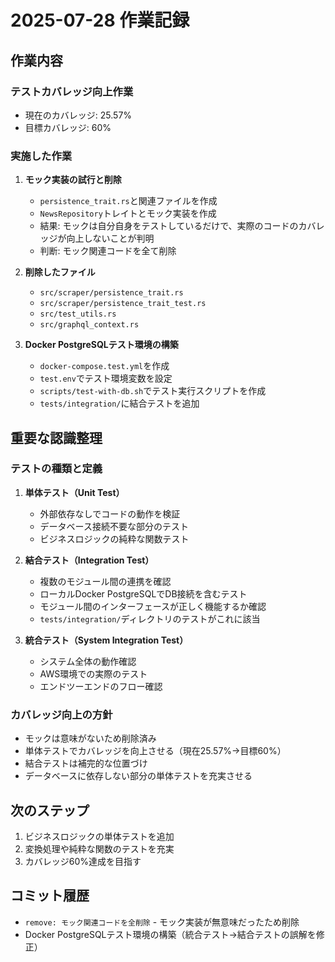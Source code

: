 # 2025-07-28 作業記録

## 作業内容

### テストカバレッジ向上作業
- 現在のカバレッジ: 25.57%
- 目標カバレッジ: 60%

### 実施した作業

1. **モック実装の試行と削除**
   - `persistence_trait.rs`と関連ファイルを作成
   - `NewsRepository`トレイトとモック実装を作成
   - 結果: モックは自分自身をテストしているだけで、実際のコードのカバレッジが向上しないことが判明
   - 判断: モック関連コードを全て削除

2. **削除したファイル**
   - `src/scraper/persistence_trait.rs`
   - `src/scraper/persistence_trait_test.rs`
   - `src/test_utils.rs`
   - `src/graphql_context.rs`

3. **Docker PostgreSQLテスト環境の構築**
   - `docker-compose.test.yml`を作成
   - `test.env`でテスト環境変数を設定
   - `scripts/test-with-db.sh`でテスト実行スクリプトを作成
   - `tests/integration/`に結合テストを追加

## 重要な認識整理

### テストの種類と定義

1. **単体テスト（Unit Test）**
   - 外部依存なしでコードの動作を検証
   - データベース接続不要な部分のテスト
   - ビジネスロジックの純粋な関数テスト

2. **結合テスト（Integration Test）**
   - 複数のモジュール間の連携を確認
   - ローカルDocker PostgreSQLでDB接続を含むテスト
   - モジュール間のインターフェースが正しく機能するか確認
   - `tests/integration/`ディレクトリのテストがこれに該当

3. **統合テスト（System Integration Test）**
   - システム全体の動作確認
   - AWS環境での実際のテスト
   - エンドツーエンドのフロー確認

### カバレッジ向上の方針
- モックは意味がないため削除済み
- 単体テストでカバレッジを向上させる（現在25.57%→目標60%）
- 結合テストは補完的な位置づけ
- データベースに依存しない部分の単体テストを充実させる

## 次のステップ
1. ビジネスロジックの単体テストを追加
2. 変換処理や純粋な関数のテストを充実
3. カバレッジ60%達成を目指す

## コミット履歴
- `remove: モック関連コードを全削除` - モック実装が無意味だったため削除
- Docker PostgreSQLテスト環境の構築（統合テスト→結合テストの誤解を修正）